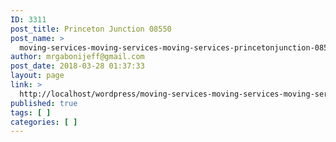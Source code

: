 ```yaml
---
ID: 3311
post_title: Princeton Junction 08550
post_name: >
  moving-services-moving-services-moving-services-princetonjunction-08550
author: mrgabonijeff@gmail.com
post_date: 2018-03-28 01:37:33
layout: page
link: >
  http://localhost/wordpress/moving-services-moving-services-moving-services-princetonjunction-08550/
published: true
tags: [ ]
categories: [ ]
---
```

